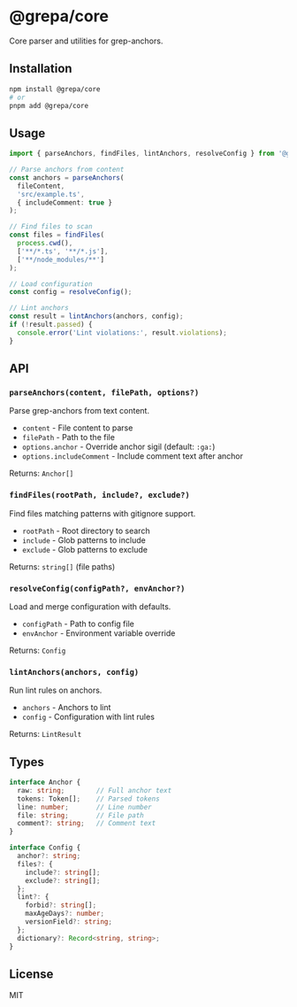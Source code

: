 # @grepa/core

Core parser and utilities for grep-anchors.

## Installation

```bash
npm install @grepa/core
# or
pnpm add @grepa/core
```

## Usage

```typescript
import { parseAnchors, findFiles, lintAnchors, resolveConfig } from '@grepa/core';

// Parse anchors from content
const anchors = parseAnchors(
  fileContent,
  'src/example.ts',
  { includeComment: true }
);

// Find files to scan
const files = findFiles(
  process.cwd(),
  ['**/*.ts', '**/*.js'],
  ['**/node_modules/**']
);

// Load configuration
const config = resolveConfig();

// Lint anchors
const result = lintAnchors(anchors, config);
if (!result.passed) {
  console.error('Lint violations:', result.violations);
}
```

## API

### `parseAnchors(content, filePath, options?)`

Parse grep-anchors from text content.

- `content` - File content to parse
- `filePath` - Path to the file
- `options.anchor` - Override anchor sigil (default: `:ga:`)
- `options.includeComment` - Include comment text after anchor

Returns: `Anchor[]`

### `findFiles(rootPath, include?, exclude?)`

Find files matching patterns with gitignore support.

- `rootPath` - Root directory to search
- `include` - Glob patterns to include
- `exclude` - Glob patterns to exclude

Returns: `string[]` (file paths)

### `resolveConfig(configPath?, envAnchor?)`

Load and merge configuration with defaults.

- `configPath` - Path to config file
- `envAnchor` - Environment variable override

Returns: `Config`

### `lintAnchors(anchors, config)`

Run lint rules on anchors.

- `anchors` - Anchors to lint
- `config` - Configuration with lint rules

Returns: `LintResult`

## Types

```typescript
interface Anchor {
  raw: string;        // Full anchor text
  tokens: Token[];    // Parsed tokens
  line: number;       // Line number
  file: string;       // File path
  comment?: string;   // Comment text
}

interface Config {
  anchor?: string;
  files?: {
    include?: string[];
    exclude?: string[];
  };
  lint?: {
    forbid?: string[];
    maxAgeDays?: number;
    versionField?: string;
  };
  dictionary?: Record<string, string>;
}
```

## License

MIT